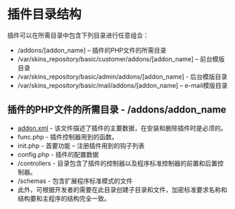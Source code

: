 插件目录结构
===================================

插件可以在所需目录中包含下列目录进行任意组合：

* /addons/[addon_name] – 插件的PHP文件的所需目录
* /var/skins_repository/basic/customer/addons/[addon_name] – 前台模版目录
* /var/skins_repository/basic/admin/addons/[addon_name] - 后台模版目录
* /var/skins_repository/basic/mail/addons/[addon_name] – e-mail模版目录

## 插件的PHP文件的所需目录 - /addons/addon_name

* [addon.xml](https://github.com/jason-wong/documents_translate/blob/master/CMS/CS-Cart-Developer-Documentation/addon.xml.md) - 该文件描述了插件的主要数据，在安装和删除插件时是必须的。
* func.php - 插件控制器用到的函数。
* init.php - 首要功能 – 注册插件用到的钩子列表
* config.php - 插件的配置数据
* /controllers - 目录包含了插件的控制器以及程序标准控制器的前置和后置控制器。
* /schemas - 包含扩展程序标准模式的文件
* 此外，可根据开发者的需要在此目录创建子目录和文件，加密标准要求名称和结构要和主程序的结构完全一致。